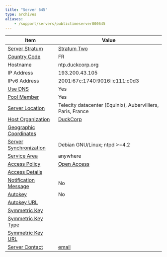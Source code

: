 ```yaml
---
title: "Server 645"
type: archives
aliases:
    - /support/servers/publictimeserver000645
---
```


| Item | Value |
| ----- | ----- |
| [Server Stratum](/support/servers/serverstratum) | [Stratum Two](/support/servers/stratumtwotimeservers) |
| [Country Code](/support/servers/countrycode) | FR |
| Hostname |  ntp.duckcorp.org  |
| IP Address |  193.200.43.105  |
| IPv6 Address |  2001:67c:1740:9016::c111:c0d3 |
| [Use DNS](/support/servers/usedns) | Yes |
| [Pool Member](/support/servers/poolmember) | Yes |
| [Server Location](/support/servers/serverlocation) |  Telecity datacenter (Equinix), Aubervilliers, Paris, France |
| [Host Organization](/support/servers/hostorganization) | [DuckCorp](https://www.duckcorp.org/) |
| [ Geographic Coordinates](/support/servers/geographiccoordinates) |  |
| [Server Synchronization](/support/servers/serversynchronization) |  Debian GNU/Linux; ntpd >=4.2 |
| [Service Area](/support/servers/servicearea) | anywhere|
| [Access Policy](/support/servers/accesspolicy) | [Open Access](/support/servers/openaccess) |
| [Access Details](/support/servers/accessdetails) |  |
| [Notification Message](/support/servers/notificationmessage) | No |
| [Autokey](/support/servers/autokey) | No |
| [Autokey URL](/support/servers/autokeyurl) | |
| [Symmetric Key](/support/servers/symmetrickey) | |
| [Symmetric Key Type](/support/servers/symmetrickeytype) | |
| [Symmetric Key URL](/support/servers/symmetrickeyurl) | |
| [Server Contact](/support/servers/servercontact) | [email](mailto:ntp@duckcorp.org) |